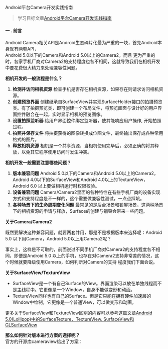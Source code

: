 Android平台Camera开发实践指南
>学习目标文章[Android平台Camera开发实践指南](https://juejin.im/post/5a33a5106fb9a04525782db5)
#### 一 . 前言
Android Camera相关API是Android生态碎片化最为严重的一块，首先Android本身就有两套API，<br>
Android 5.0以下的Camera和Android 5.0以上的Camera2，而且 更为严重的时，各家手机厂商对Camera2的支持程度也各不相同，这就导致我们在相机开发中要花费很大精力来处理兼容性问题。<br>

**相机开发的一般流程是什么？**<br>

 1. **检测并访问相机资源** 检查手机是否存在相机资源，如果存在则请求访问相机资源。<br>
 2. **创建预览界面** 创建继承自SurfaceView并实现SurfaceHolder接口的拍摄预览类。有了拍摄预览类，即可创建一个布局文件，将预览画面与设计好的用户界面控件融合在一起，实时显示相机的预览图像。
 3. **设置拍照监听器** 给用户界面控件绑定监听器，使其能响应用户操作, 开始拍照过程。
 4. **拍照并保存文件** 将拍摄获得的图像转换成位图文件，最终输出保存成各种常用格式的图片。
 5. **释放相机资源** 相机是一个共享资源，当相机使用完毕后，必须正确的将其释放，以免其它程序使用访问时发生冲突。
 
**相机开发一般需要注意哪些问题？**<br>

 1. **版本兼容问题** Android 5.0以下的Camera和Android 5.0以上的Camera2，Android 4.0以下的SurfaceView和Android 4.0以上的TextureView，Android 6.0 以上要做相机运行时权限校验。
 2. **设备兼容问题** Camera/Camera2里面的各种特性在有些手机厂商的设备实现方式和支持程度是不一样的，这个需要做兼容性测试，一点点踩坑。
 3. **各种场景下的生命周期变化问题** 最常见的是后台场景和锁屏场景，这两种场景下的相机资源的申请与释放，Surface的创建与销毁会带来一些问题。
 
**关于Camera/Camera2**<br>

 既然要解决这种兼容问题，就要两套并用，那是不是根据版本来选择呢：Android 5.0 以下用Camera，Android 5.0以上用Camera2呢？<br>
 
 事实上，这样是不可取的，前面说过不同手机厂商对Camera2的支持程度各不相同，即便是Android 5.0 以上的手机，也存在对Camera2支持非常差的情况，这个时候就要降级使用Camera，如何判断对Camera的支持 程度我们下面会说。<br>
 
**关于SurfaceView/TextureView** <br>

* SurfaceView是一个有自己Surface的View。界面渲染可以放在单独线程而不是主线程中。它更像是一个Window，自身不能做变形和动画。
* TextureView同样也有自己的Surface。但是它只能在拥有硬件加速层的Window中绘制，它更像是一个普通View，可以做变形和动画。 <br>

更多关于SurfaceView和TextureView区别的内容可以参考这篇文章[Android 5.0(Lollipop)中的SurfaceTexture，TextureView, SurfaceView和GLSurfaceView](https://blog.csdn.net/jinzhuojun/article/details/44062175)<br>
 
**那么如何针对版本进行方案的选择呢？**<br>
官方的开源库cameraview给出了方案：

 
 

 
 





